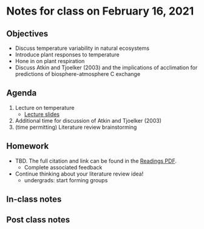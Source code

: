 # Notes for class on February 16, 2021

## Objectives
- Discuss temperature variability in natural ecosystems
- Introduce plant responses to temperature
- Hone in on plant respiration
- Discuss Atkin and Tjoelker (2003) and the implications of acclimation for predictions
of biosphere-atmosphere C exchange

## Agenda
1. Lecture on temperature
	- [Lecture slides](../Lecture_Slides/slides_02.16.2021.pdf)
2. Additional time for discussion of Atkin and Tjoelker (2003)
3. (time permitting) Literature review brainstorming

## Homework
- TBD. The full citation and link can be found in the 
[Readings PDF](../Readings/readings_ecophys_sp2021.pdf).
	- Complete associated feedback
- Continue thinking about your literature review idea!
	- undergrads: start forming groups

## In-class notes

## Post class notes